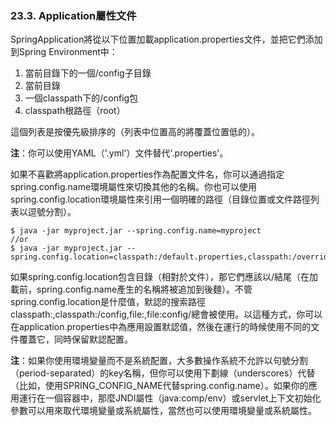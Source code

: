 ### 23.3. Application屬性文件

SpringApplication將從以下位置加載application.properties文件，並把它們添加到Spring Environment中：

1. 當前目錄下的一個/config子目錄
2. 當前目錄
3. 一個classpath下的/config包
4. classpath根路徑（root）

這個列表是按優先級排序的（列表中位置高的將覆蓋位置低的）。

**注**：你可以使用YAML（'.yml'）文件替代'.properties'。

如果不喜歡將application.properties作為配置文件名，你可以通過指定spring.config.name環境屬性來切換其他的名稱。你也可以使用spring.config.location環境屬性來引用一個明確的路徑（目錄位置或文件路徑列表以逗號分割）。
```shell
$ java -jar myproject.jar --spring.config.name=myproject
//or
$ java -jar myproject.jar --spring.config.location=classpath:/default.properties,classpath:/override.properties
```
如果spring.config.location包含目錄（相對於文件），那它們應該以/結尾（在加載前，spring.config.name產生的名稱將被追加到後麵）。不管spring.config.location是什麼值，默認的搜索路徑classpath:,classpath:/config,file:,file:config/總會被使用。以這種方式，你可以在application.properties中為應用設置默認值，然後在運行的時候使用不同的文件覆蓋它，同時保留默認配置。

**注**：如果你使用環境變量而不是系統配置，大多數操作系統不允許以句號分割（period-separated）的key名稱，但你可以使用下劃線（underscores）代替（比如，使用SPRING_CONFIG_NAME代替spring.config.name）。如果你的應用運行在一個容器中，那麼JNDI屬性（java:comp/env）或servlet上下文初始化參數可以用來取代環境變量或系統屬性，當然也可以使用環境變量或系統屬性。
